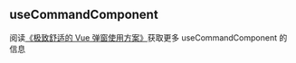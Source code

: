 ## useCommandComponent

阅读[《极致舒适的 Vue 弹窗使用方案》](https://juejin.cn/post/7253062314306322491)获取更多 useCommandComponent 的信息
